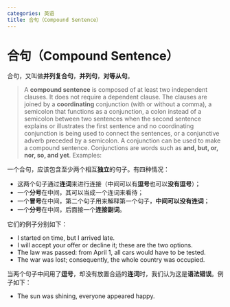 ```yaml
---
categories: 英语
title: 合句（Compound Sentence）
---
```


# 合句（Compound Sentence）

合句，又叫做**并列复合句**，**并列句**，**对等从句**。

> A **compound sentence** is composed of at least two independent clauses. It does not require a dependent clause. The clauses are joined by a **coordinating** conjunction (with or without a comma), a semicolon that functions as a conjunction, a colon instead of a semicolon between two sentences when the second sentence explains or illustrates the first sentence and no coordinating conjunction is being used to connect the sentences, or a conjunctive adverb preceded by a semicolon. A conjunction can be used to make a compound sentence. Conjunctions are words such as **and, but, or, nor, so, and yet**. Examples:

一个合句，应该包含至少两个相互**独立**的句子。有四种情况：

- 这两个句子通过**连词**来进行连接（中间可以有**逗号**也可以**没有逗号**）；
- 一个**分号**在中间，其可以当成一个连词来看待；
- 一个**冒号**在中间，第二个句子用来解释第一个句子，**中间可以没有连词**；
- 一个**分号**在中间，后面接一个**连接副词**。

它们的例子分别如下：

- I started on time, but I arrived late.
- I will accept your offer or decline it; these are the two options.
- The law was passed: from April 1, all cars would have to be tested.
- The war was lost; consequently, the whole country was occupied.

当两个句子中间用了**逗号**，却没有放置合适的**连词**时，我们认为这是**语法错误**。例子如下：

- The sun was shining, everyone appeared happy.

 